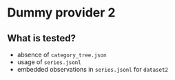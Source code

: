 # Dummy provider 2

## What is tested?

- absence of `category_tree.json`
- usage of `series.jsonl`
- embedded observations in `series.jsonl` for `dataset2`
